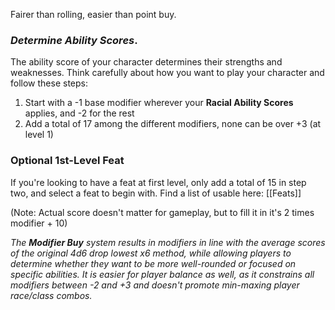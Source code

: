 Fairer than rolling, easier than point buy.

### ***Determine Ability Scores***. 
The ability score of your character determines their strengths and weaknesses. Think carefully about how you want to play your character and follow these steps:

1.  Start with a -1 base modifier wherever your **Racial Ability Scores** applies, and -2 for the rest
2.  Add a total of 17 among the different modifiers, none can be over +3 (at level 1)

### **Optional 1st-Level Feat**
If you're looking to have a feat at first level, only add a total of 15 in step two, and select a feat to begin with.  Find a list of usable here: [[Feats]]

(Note: Actual score doesn't matter for gameplay, but to fill it in it's 2 times modifier + 10)

*The **Modifier Buy** system results in modifiers in line with the average scores of the original 4d6 drop lowest x6 method, while allowing players to determine whether they want to be more well-rounded or focused on specific abilities. It is easier for player balance as well, as it constrains all modifiers between -2 and +3 and doesn't promote min-maxing player race/class combos.*
